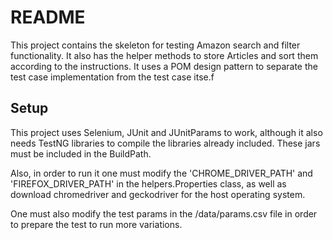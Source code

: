 # README

This project contains the skeleton for testing Amazon search and filter functionality.  It also 
has the helper methods to store Articles and sort them according to the instructions.  It uses a POM design pattern to separate the test case implementation from the test case itse.f 

## Setup

This project uses Selenium, JUnit and JUnitParams to work, although it also needs TestNG libraries 
to compile the libraries already included.  These jars must be included in the BuildPath.

Also, in order to run it one must modify the 'CHROME_DRIVER_PATH' and 'FIREFOX_DRIVER_PATH' in the
helpers.Properties class, as well as download chromedriver and geckodriver for the host operating system.

One must also modify the test params in the /data/params.csv file in order to prepare the test to run more variations.